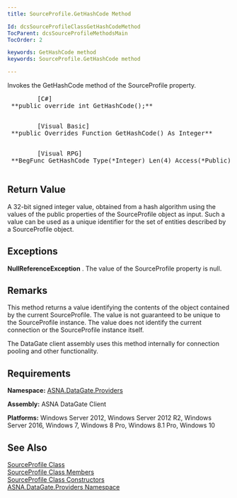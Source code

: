 ```yaml
---
title: SourceProfile.GetHashCode Method

Id: dcsSourceProfileClassGetHashCodeMethod
TocParent: dcsSourceProfileMethodsMain
TocOrder: 2

keywords: GetHashCode method
keywords: SourceProfile.GetHashCode method

---
```


Invokes the <span>GetHashCode</span> method of the <span>SourceProfile</span> property.
<pre class="prettyprint">
        <span class="lang">[C#]</span>
 **public override int GetHashCode();** 
      </pre>
<pre class="prettyprint">
        <span class="lang">[Visual Basic] </span>
 **public Overrides Function GetHashCode() As Integer** 
      </pre>
<pre class="prettyprint">
        <span class="lang">[Visual RPG]</span>
 **BegFunc GetHashCode Type(*Integer) Len(4) Access(*Public) Modifier(*Overrides)** 
      </pre>

## Return Value

A 32-bit signed integer value, obtained from a hash algorithm using the values of the public properties of the SourceProfile object as input. Such a value can be used as a unique identifier for the set of entities described by a SourceProfile object. 
## Exceptions

**NullReferenceException** . The value of the <span>SourceProfile</span> property is null. 
## Remarks

This method returns a value identifying the contents of the object contained by the current SourceProfile. The value is not guaranteed to be unique to the SourceProfile instance. The value does not identify the current connection or the SourceProfile instance itself.

The DataGate client assembly uses this method internally for connection pooling and other functionality.
## Requirements

**Namespace:** [ ASNA.DataGate.Providers](datagate-providers-namespace.html) 

<span> **Assembly:** ASNA DataGate Client</span> 

<span> **Platforms:** Windows Server 2012, Windows Server 2012 R2, Windows Server 2016, Windows 7, Windows 8 Pro, Windows 8.1 Pro, Windows 10</span> 
## See Also


[SourceProfile Class](source-profile-class.html)
      <br />
[SourceProfile Class Members](source-profile-members.html)
      <br />
[SourceProfile Class Constructors](source-profile-constructors-main.html)
      <br />
[ASNA.DataGate.Providers Namespace](datagate-providers-namespace.html)

